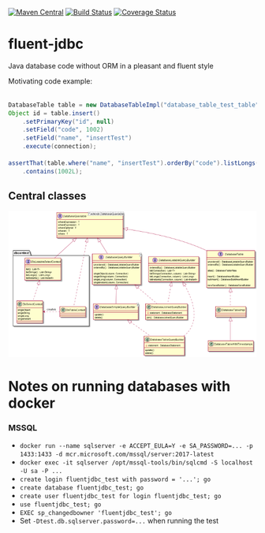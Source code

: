 [![Maven Central](https://maven-badges.herokuapp.com/maven-central/io.github.jhannes/fluent-jdbc/badge.svg)](https://maven-badges.herokuapp.com/maven-central/io.github.jhannes/fluent-jdbc)
[![Build Status](https://travis-ci.org/jhannes/fluent-jdbc.png)](https://travis-ci.org/jhannes/fluent-jdbc)
[![Coverage Status](https://coveralls.io/repos/github/jhannes/fluent-jdbc/badge.svg?branch=master)](https://coveralls.io/github/jhannes/fluent-jdbc?branch=master)

# fluent-jdbc
Java database code without ORM in a pleasant and fluent style

Motivating code example:

```java

DatabaseTable table = new DatabaseTableImpl("database_table_test_table");
Object id = table.insert()
    .setPrimaryKey("id", null)
    .setField("code", 1002)
    .setField("name", "insertTest")
    .execute(connection);

assertThat(table.where("name", "insertTest").orderBy("code").listLongs(connection, "code"))
    .contains(1002L);

```

## Central classes

![Class diagram](doc/classes.png)


# Notes on running databases with docker

### MSSQL

* `docker run --name sqlserver -e ACCEPT_EULA=Y -e SA_PASSWORD=... -p 1433:1433 -d mcr.microsoft.com/mssql/server:2017-latest`
* `docker exec -it sqlserver /opt/mssql-tools/bin/sqlcmd -S localhost -U sa -P ...`
* `create login fluentjdbc_test with password = '...'; go`
* `create database fluentjdbc_test; go`
* `create user fluentjdbc_test for login fluentjdbc_test; go`
* `use fluentjdbc_test; go`
* `EXEC sp_changedbowner 'fluentjdbc_test'; go`
* Set `-Dtest.db.sqlserver.password=...` when running the test